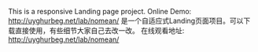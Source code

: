 This is a responsive Landing page project.
Online Demo: http://uyghurbeg.net/lab/nomean/
是一个自适应式Landing页面项目。可以下载直接使用，有些细节大家自己去改一改。
在线观看地址: http://uyghurbeg.net/lab/nomean/
